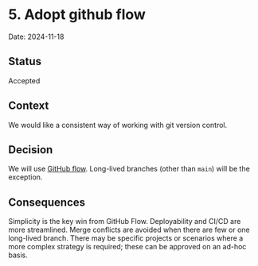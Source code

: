 # 5. Adopt github flow

Date: 2024-11-18

## Status

Accepted

## Context

We would like a consistent way of working with git version control.

## Decision

We will use [GitHub flow](https://docs.github.com/en/get-started/using-github/github-flow). Long-lived branches (other than `main`) will be the exception.

## Consequences

Simplicity is the key win from GitHub Flow. Deployability and CI/CD are more streamlined. Merge conflicts are avoided when there are few or one long-lived branch. There may be specific projects or scenarios where a more complex strategy is required; these can be approved on an ad-hoc basis.

